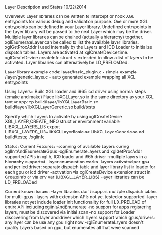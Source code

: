 Layer Description and Status
10/22/2014

Overview:
Layer libraries can be written to intercept or hook XGL entrypoints for various
debug and validation purpose.  One or more XGL entrypoints can be defined in your Layer
library.  Undefined entrypoints in the Layer library will be passed to the next Layer which
may be the driver.  Multiple layer libraries can be chained (actually a hierarchy) together.
xglEnumerateLayer can be called to list the available layer libraries.  xglGetProcAddr i
used internally by the Layers and ICD Loader to initialize dispatch tables. Layers are
activated at xglCreateDevice time. xglCreateDevice createInfo struct is extended to allow
a list of layers to be activated.  Layer libraries can alternatively be LD_PRELOADed.

Layer library example code:
layer/basic_plugin.c  - simple example
<build dir>/layer/generic_layer.c  - auto generated example wrapping all XGL entrypoints

Using Layers::
Build XGL loader  and i965 icd driver using normal steps (cmake and make)
Place libXGLLayer<name>.so in the same directory as your XGL test or app:
  cp build/layer/libXGLLayerBasic.so build/layer/libXGLLayerGeneric.so build/tests

Specify which Layers to activate by using xglCreateDevice XGL_LAYER_CREATE_INFO struct or
environment variable LIBXGL_LAYERS_LIB
   export LIBXGL_LAYERS_LIB=libXGLLayerBasic.so:LibXGLLayerGeneric.so
   cd build/tests; ./xglinfo


Status:
Current Features:
-scanning of available Layers during xglInitAndEnumerateGpus
-xglEnumerateLayers and xglGetProcAddr supported APIs in xgl.h, ICD loader and i965 driver
-multiple layers in a hierarchy supported
-layer enumeration works
-layers  activated per gpu and per icd driver: separate  dispatch table and layer library
   list in loader for each gpu or icd driver
-activation via xglCreateDevice extension struct in CreateInfo or via env var
   (LIBXGL_LAYER_LIBS)
-layer libraries can be LD_PRELOADed

Current known issues:
-layer libraries don't support multiple dispatch tables for multi-gpus
-layers  with extension APIs  not yet tested or supported
-layer libraries not yet include loader init functionality for full  LD_PRELOAD of
    entire API including xglInitAndEnumerate
-no support for apps registering layers, must be discovered via initial scan
-no support for Loader discovering from layer and driver which layers support which
  gpus/drivers: any layer can be use any gpu right now
-xglEnumerateLayers doesn't qualify Layers based on gpu, but enumerates all that were scanned

